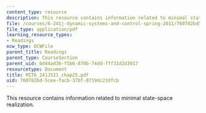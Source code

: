 ```yaml
---
content_type: resource
description: This resource contains information related to minimal state-space realization.
file: /courses/6-241j-dynamic-systems-and-control-spring-2011/760782bd5ceefacb37bf8719dc23dfcb_MIT6_241JS11_chap25.pdf
file_type: application/pdf
learning_resource_types:
- Readings
ocw_type: OCWFile
parent_title: Readings
parent_type: CourseSection
parent_uid: bd44ad36-f5b6-870b-74dd-fff31d2d3017
resourcetype: Document
title: MIT6_241JS11_chap25.pdf
uid: 760782bd-5cee-facb-37bf-8719dc23dfcb
---
```

This resource contains information related to minimal state-space realization.

